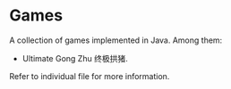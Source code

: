 # Games

A collection of games implemented in Java.  Among them:

- Ultimate Gong Zhu 终极拱猪.

Refer to individual file for more information.
